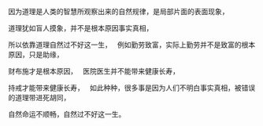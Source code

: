因为道理是人类的智慧所观察出来的自然规律，是局部片面的表面现象，

道理犹如盲人摸象，并不是根本原因事实真相，

所以依靠道理自然过不好这一生，
&nbsp;
例如勤劳致富，实际上勤劳并不是致富的根本原因，只是助缘，

财布施才是根本原因，
&nbsp;
医院医生并不能带来健康长寿，

持戒才能带来健康长寿，
&nbsp;
如此种种，很多事是因为人们不明白事实真相，被错误的道理带进死胡同，

自然命运不顺畅，自然过不好这一生。